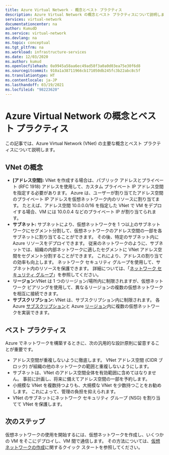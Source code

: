 ```yaml
---
title: Azure Virtual Network - 概念とベスト プラクティス
description: Azure Virtual Network の概念とベスト プラクティスについて説明します。
services: virtual-network
documentationcenter: na
author: KumudD
ms.service: virtual-network
ms.devlang: na
ms.topic: conceptual
ms.tgt_pltfrm: na
ms.workload: infrastructure-services
ms.date: 12/03/2020
ms.author: kumud
ms.openlocfilehash: 0a9945a58aa6ec49ad58f3a0a0d03ea75e30f6d8
ms.sourcegitcommit: 910a1a38711966cb171050db245fc3b22abc8c5f
ms.translationtype: HT
ms.contentlocale: ja-JP
ms.lasthandoff: 03/19/2021
ms.locfileid: "98223620"
---
```

# <a name="azure-virtual-network-concepts-and-best-practices"></a>Azure Virtual Network の概念とベスト プラクティス

この記事では、Azure Virtual Network (VNet) の主要な概念とベスト プラクティスについて説明します。

## <a name="vnet-concepts"></a>VNet の概念

- **[アドレス空間]:** VNet を作成する場合は、パブリック アドレスとプライベート (RFC 1918) アドレスを使用して、カスタム プライベート IP アドレス空間を指定する必要があります。 Azure は、ユーザーが割り当てたアドレス空間のプライベート IP アドレスを仮想ネットワーク内のリソースに割り当てます。 たとえば、アドレス空間 10.0.0.0/16 を指定した VNet で VM をデプロイする場合、VM には 10.0.0.4 などのプライベート IP が割り当てられます。
- **サブネット:** サブネットにより、仮想ネットワークを 1 つ以上のサブネットワークにセグメント分割して、仮想ネットワークのアドレス空間の一部を各サブネットに割り当てることができます。 その後、特定のサブネット内に Azure リソースをデプロイできます。 従来のネットワークのように、サブネットでは、組織の内部ネットワークに適したセグメントに VNet アドレス空間をセグメント分割することができます。 これにより、アドレスの割り当ての効率も向上します。 ネットワーク セキュリティ グループを使用して、サブネット内のリソースを保護できます。 詳細については、「[ネットワーク セキュリティ グループ](./network-security-groups-overview.md)」を参照してください。
- **リージョン**:VNet は 1 つのリージョン/場所内に制限されますが、仮想ネットワーク ピアリングを使用して、異なるリージョンの複数の仮想ネットワークを相互に接続できます。
- **サブスクリプション:** VNet は、サブスクリプション内に制限されます。 各 Azure [サブスクリプション](../azure-glossary-cloud-terminology.md?toc=%2fazure%2fvirtual-network%2ftoc.json#subscription)と Azure [リージョン](../azure-glossary-cloud-terminology.md?toc=%2fazure%2fvirtual-network%2ftoc.json#region)内に複数の仮想ネットワークを実装できます。

## <a name="best-practices"></a>ベスト プラクティス

Azure でネットワークを構築するときに、次の汎用的な設計原則に留意することが重要です。

- アドレス空間が重複しないように徹底します。 VNet アドレス空間 (CIDR ブロック) が組織の他のネットワークの範囲と重複しないようにします。
- サブネットは、VNet のアドレス空間全体を有効範囲に含めてはなりません。 事前に計画し、将来に備えてアドレス空間の一部を予約します。
- 小規模な VNet を複数持つよりも、大規模な VNet を少数持つことをお勧めします。 これによって、管理の負担を抑えられます。
- VNet のサブネットにネットワーク セキュリティ グループ (NSG) を割り当てて VNet を保護します。

## <a name="next-steps"></a>次のステップ

 仮想ネットワークの使用を開始するには、仮想ネットワークを作成し、いくつかの VM をそこにデプロイし、VM 間で通信します。 その方法については、[仮想ネットワークの作成](quick-create-portal.md)に関するクイック スタートを参照してください。
